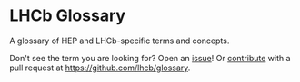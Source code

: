 # LHCb Glossary

A glossary of HEP and LHCb-specific terms and concepts.

Don't see the term you are looking for? Open an [issue]!
Or [contribute] with a pull request at <https://github.com/lhcb/glossary>.

[issue]: https://github.com/lhcb/glossary/issues
[contribute]: https://github.com/lhcb/glossary/blob/master/CONTRIBUTING.md

